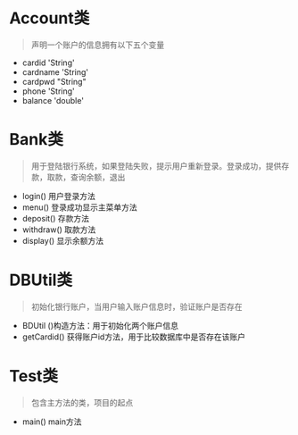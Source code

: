 # Account类
> 声明一个账户的信息拥有以下五个变量
+ cardid    'String'
+ cardname  'String'
+ cardpwd   "String"
+ phone     'String'
+ balance   'double'


# Bank类
>  用于登陆银行系统，如果登陆失败，提示用户重新登录。登录成功，提供存款，取款，查询余额，退出
+ login() 用户登录方法
+ menu()  登录成功显示主菜单方法
+ deposit() 存款方法
+ withdraw() 取款方法
+ display() 显示余额方法

# DBUtil类
>初始化银行账户，当用户输入账户信息时，验证账户是否存在
+ BDUtil ()构造方法：用于初始化两个账户信息
+ getCardid() 获得账户id方法，用于比较数据库中是否存在该账户

# Test类
>包含主方法的类，项目的起点
+ main() main方法
